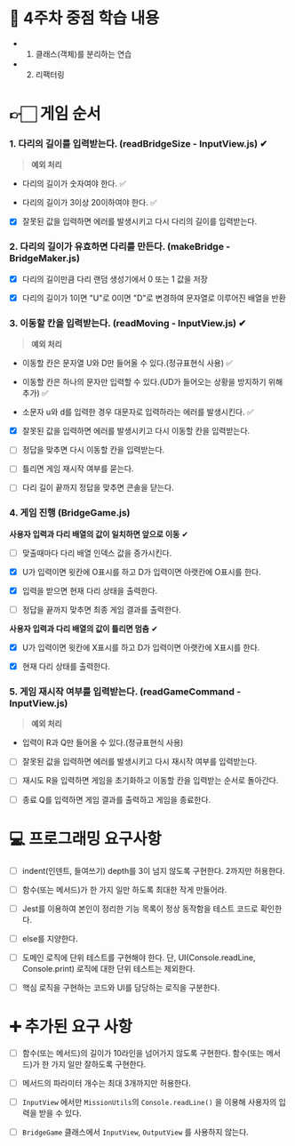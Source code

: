 # 📌 4주차 중점 학습 내용

* 1. 클래스(객체)를 분리하는 연습

* 2. 리팩터링

# 👉🏻 게임 순서

### 1. 다리의 길이를 입력받는다. (readBridgeSize - InputView.js) ✔
  
> **예외 처리**
    
  * 다리의 길이가 숫자여야 한다. ✅

  * 다리의 길이가 3이상 20이하여야 한다. ✅

  - [x] 잘못된 값을 입력하면 에러를 발생시키고 다시 다리의 길이를 입력받는다.

### 2. 다리의 길이가 유효하면 다리를 만든다. (makeBridge - BridgeMaker.js)

  - [x] 다리의 길이만큼 다리 랜덤 생성기에서 0 또는 1 값을 저장

  - [x] 다리의 길이가 1이면 "U"로 0이면 "D"로 변경하여 문자열로 이루어진 배열을 반환

### 3. 이동할 칸을 입력받는다. (readMoving - InputView.js) ✔

  > **예외 처리**

  * 이동할 칸은 문자열 U와 D만 들어올 수 있다.(정규표현식 사용) ✅

  * 이동할 칸은 하나의 문자만 입력할 수 있다.(UD가 들어오는 상황을 방지하기 위해 추가) ✅

  * 소문자 u와 d를 입력한 경우 대문자로 입력하라는 에러를 발생시킨다. ✅

  - [x] 잘못된 값을 입력하면 에러를 발생시키고 다시 이동할 칸을 입력받는다.

  - [ ] 정답을 맞추면 다시 이동할 칸을 입력받는다.

  - [ ] 틀리면 게임 재시작 여부를 묻는다.

  - [ ] 다리 길이 끝까지 정답을 맞추면 콘솔을 닫는다.

### 4. 게임 진행 (BridgeGame.js) 

  **사용자 입력과 다리 배열의 값이 일치하면 앞으로 이동** ✔

  - [ ] 맞출때마다 다리 배열 인덱스 값을 증가시킨다.

  - [x] U가 입력이면 윗칸에 O표시를 하고 D가 입력이면 아랫칸에 O표시를 한다.

  - [x] 입력을 받으면 현재 다리 상태을 출력한다.

  - [ ] 정답을 끝까지 맞추면 최종 게임 결과를 출력한다.

  **사용자 입력과 다리 배열의 값이 틀리면 멈춤** ✔

  - [x] U가 입력이면 윗칸에 X표시를 하고 D가 입력이면 아랫칸에 X표시를 한다.
  
  - [x] 현재 다리 상태를 출력한다.
  
### 5. 게임 재시작 여부를 입력받는다. (readGameCommand - InputView.js)

  > **예외 처리**

  * 입력이 R과 Q만 들어올 수 있다.(정규표현식 사용)

  - [ ] 잘못된 값을 입력하면 에러를 발생시키고 다시 재시작 여부를 입력받는다.

  - [ ] 재시도 R을 입력하면 게임을 초기화하고 이동할 칸을 입력받는 순서로 돌아간다.

  - [ ] 종료 Q를 입력하면 게임 결과를 출력하고 게임을 종료한다. 

# 💻 프로그래밍 요구사항 

- [ ] indent(인덴트, 들여쓰기) depth를 3이 넘지 않도록 구현한다. 2까지만 허용한다.

- [ ] 함수(또는 메서드)가 한 가지 일만 하도록 최대한 작게 만들어라.

- [ ] Jest를 이용하여 본인이 정리한 기능 목록이 정상 동작함을 테스트 코드로 확인한다.

- [ ] else를 지양한다.
  
- [ ] 도메인 로직에 단위 테스트를 구현해야 한다. 단, UI(Console.readLine, Console.print) 로직에 대한 단위 테스트는 제외한다.
  
- [ ] 핵심 로직을 구현하는 코드와 UI를 담당하는 로직을 구분한다.

# ➕ 추가된 요구 사항

- [ ] 함수(또는 메서드)의 길이가 10라인을 넘어가지 않도록 구현한다. 함수(또는 메서드)가 한 가지 일만 잘하도록 구현한다.

- [ ] 메서드의 파라미터 개수는 최대 3개까지만 허용한다.

- [ ] `InputView` 에서만 `MissionUtils`의 `Console.readLine()` 을 이용해 사용자의 입력을 받을 수 있다.

- [ ] `BridgeGame` 클래스에서 `InputView`, `OutputView` 를 사용하지 않는다.